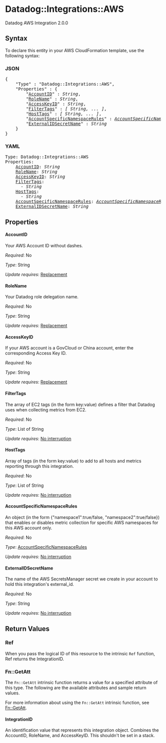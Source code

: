 # Datadog::Integrations::AWS

Datadog AWS Integration 2.0.0

## Syntax

To declare this entity in your AWS CloudFormation template, use the following syntax:

### JSON

<pre>
{
    "Type" : "Datadog::Integrations::AWS",
    "Properties" : {
        "<a href="#accountid" title="AccountID">AccountID</a>" : <i>String</i>,
        "<a href="#rolename" title="RoleName">RoleName</a>" : <i>String</i>,
        "<a href="#accesskeyid" title="AccessKeyID">AccessKeyID</a>" : <i>String</i>,
        "<a href="#filtertags" title="FilterTags">FilterTags</a>" : <i>[ String, ... ]</i>,
        "<a href="#hosttags" title="HostTags">HostTags</a>" : <i>[ String, ... ]</i>,
        "<a href="#accountspecificnamespacerules" title="AccountSpecificNamespaceRules">AccountSpecificNamespaceRules</a>" : <i><a href="accountspecificnamespacerules.md">AccountSpecificNamespaceRules</a></i>,
        "<a href="#externalidsecretname" title="ExternalIDSecretName">ExternalIDSecretName</a>" : <i>String</i>
    }
}
</pre>

### YAML

<pre>
Type: Datadog::Integrations::AWS
Properties:
    <a href="#accountid" title="AccountID">AccountID</a>: <i>String</i>
    <a href="#rolename" title="RoleName">RoleName</a>: <i>String</i>
    <a href="#accesskeyid" title="AccessKeyID">AccessKeyID</a>: <i>String</i>
    <a href="#filtertags" title="FilterTags">FilterTags</a>: <i>
      - String</i>
    <a href="#hosttags" title="HostTags">HostTags</a>: <i>
      - String</i>
    <a href="#accountspecificnamespacerules" title="AccountSpecificNamespaceRules">AccountSpecificNamespaceRules</a>: <i><a href="accountspecificnamespacerules.md">AccountSpecificNamespaceRules</a></i>
    <a href="#externalidsecretname" title="ExternalIDSecretName">ExternalIDSecretName</a>: <i>String</i>
</pre>

## Properties

#### AccountID

Your AWS Account ID without dashes.

_Required_: No

_Type_: String

_Update requires_: [Replacement](https://docs.aws.amazon.com/AWSCloudFormation/latest/UserGuide/using-cfn-updating-stacks-update-behaviors.html#update-replacement)

#### RoleName

Your Datadog role delegation name.

_Required_: No

_Type_: String

_Update requires_: [Replacement](https://docs.aws.amazon.com/AWSCloudFormation/latest/UserGuide/using-cfn-updating-stacks-update-behaviors.html#update-replacement)

#### AccessKeyID

If your AWS account is a GovCloud or China account, enter the corresponding Access Key ID.

_Required_: No

_Type_: String

_Update requires_: [Replacement](https://docs.aws.amazon.com/AWSCloudFormation/latest/UserGuide/using-cfn-updating-stacks-update-behaviors.html#update-replacement)

#### FilterTags

The array of EC2 tags (in the form key:value) defines a filter that Datadog uses when collecting metrics from EC2.

_Required_: No

_Type_: List of String

_Update requires_: [No interruption](https://docs.aws.amazon.com/AWSCloudFormation/latest/UserGuide/using-cfn-updating-stacks-update-behaviors.html#update-no-interrupt)

#### HostTags

Array of tags (in the form key:value) to add to all hosts and metrics reporting through this integration.

_Required_: No

_Type_: List of String

_Update requires_: [No interruption](https://docs.aws.amazon.com/AWSCloudFormation/latest/UserGuide/using-cfn-updating-stacks-update-behaviors.html#update-no-interrupt)

#### AccountSpecificNamespaceRules

An object (in the form {"namespace1":true/false, "namespace2":true/false}) that enables or disables metric collection for specific AWS namespaces for this AWS account only.

_Required_: No

_Type_: <a href="accountspecificnamespacerules.md">AccountSpecificNamespaceRules</a>

_Update requires_: [No interruption](https://docs.aws.amazon.com/AWSCloudFormation/latest/UserGuide/using-cfn-updating-stacks-update-behaviors.html#update-no-interrupt)

#### ExternalIDSecretName

The name of the AWS SecretsManager secret we create in your account to hold this integration's external_id.

_Required_: No

_Type_: String

_Update requires_: [No interruption](https://docs.aws.amazon.com/AWSCloudFormation/latest/UserGuide/using-cfn-updating-stacks-update-behaviors.html#update-no-interrupt)

## Return Values

### Ref

When you pass the logical ID of this resource to the intrinsic `Ref` function, Ref returns the IntegrationID.

### Fn::GetAtt

The `Fn::GetAtt` intrinsic function returns a value for a specified attribute of this type. The following are the available attributes and sample return values.

For more information about using the `Fn::GetAtt` intrinsic function, see [Fn::GetAtt](https://docs.aws.amazon.com/AWSCloudFormation/latest/UserGuide/intrinsic-function-reference-getatt.html).

#### IntegrationID

An identification value that represents this integration object. Combines the AccountID, RoleName, and AccessKeyID. This shouldn't be set in a stack.

